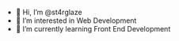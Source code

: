 - 👋 Hi, I’m @st4rglaze
- 👀 I’m interested in Web Development
- 🌱 I’m currently learning Front End Development 


<!---
st4rglaze/st4rglaze is a ✨ special ✨ repository because its `README.md` (this file) appears on your GitHub profile.
You can click the Preview link to take a look at your changes.
--->
